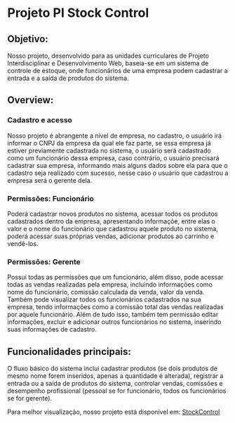 # Projeto PI Stock Control

## Objetivo:

Nosso projeto, desenvolvido para as unidades curriculares de Projeto Interdisciplinar e Desenvolvimento Web, baseia-se em um sistema de controle de estoque, onde funcionários de uma empresa podem cadastrar a entrada e a saída de produtos do sistema.         

## Overview:
### Cadastro e acesso
Nosso projeto é abrangente a nível de empresa, no cadastro, o usuário irá informar o CNPJ da empresa da qual ele faz parte, se essa empresa já estiver previamente cadastrada no sistema, o usuário será cadastrado como um funcionário dessa empresa, caso contrário, o usuário precisará cadastrar sua empresa, informando mais alguns dados sobre ela para que o cadastro seja realizado com sucesso, nesse caso o usuário que cadastrou a empresa será o gerente dela.

### Permissões: Funcionário
Poderá cadastrar novos produtos no sistema, acessar todos os produtos cadastrados dentro da empresa, apresentando informaçõe, entre elas o valor e o nome do funcionário que cadastrou aquele produto no sistema, poderá acessar suas próprias vendas, adicionar produtos ao carrinho e vendê-los.

### Permissões: Gerente
Possui todas as permissões que um funcionário, além disso, pode acessar todas as vendas realizadas pela empresa, incluindo informações como nome do funcionário, comissão calculada da venda, valor da venda. Também pode visualizar todos os funcionários cadastrados na sua empresa, tendo informações como a comissão total das vendas realizadas por aquele funcionário. Além de tudo isso, também tem permissão editar informações, excluir e adicionar outros funcionários no sistema, inserindo suas informações de cadastro.

## Funcionalidades principais:

O fluxo básico do sistema inclui cadastrar produtos (se dois produtos de mesmo nome forem inseridos, apenas a quantidade é alterada), registrar a entrada ou a saída de produtos do sistema, controlar vendas, comissões e desempenho profissional (pessoal se for funcionário, todos os funcionários se for gerente).

Para melhor visualização, nosso projeto está disponível em: [StockControl](https://stockcontrol-jwq1.onrender.com)

